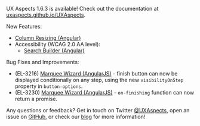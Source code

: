 UX Aspects 1.6.3 is available! Check out the documentation at [uxaspects.github.io/UXAspects](https://uxaspects.github.io/UXAspects).

New Features:
* [Column Resizing (Angular)](https://uxaspects.github.io/UXAspects/#/components/tables#column-resizing)
* Accessibility (WCAG 2.0 AA level):
    * [Search Builder (Angular)](https://uxaspects.github.io/UXAspects/#/components/search#search-builder)

Bug Fixes and Improvements:
* (EL-3216) [Marquee Wizard (AngularJS)](https://uxaspects.github.io/UXAspects/#/components/wizard#marquee-wizard-ng1) - finish button can now be displayed conditionally on any step, using the new `visibilityOnStep` property in `button-options`.
* (EL-3230) [Marquee Wizard (AngularJS)](https://uxaspects.github.io/UXAspects/#/components/wizard#marquee-wizard-ng1) - `on-finishing` function can now return a promise.

Any questions or feedback? Get in touch on Twitter [@UXAspects](https://twitter.com/UXAspects), open an issue on [GitHub](https://github.com/UXAspects/UXAspects/issues), or check our [blog](https://uxaspects.github.io/UXAspects/#/blog) for more information!
